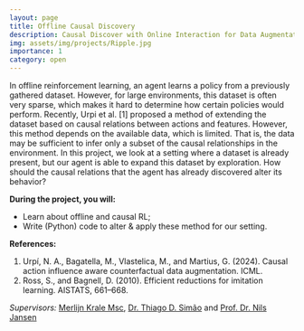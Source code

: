 ```yaml
---
layout: page
title: Offline Causal Discovery
description: Causal Discover with Online Interaction for Data Augmentation
img: assets/img/projects/Ripple.jpg
importance: 1
category: open
---
```


In offline reinforcement learning, an agent learns a policy from a previously gathered dataset. However, for large environments, this dataset is often very sparse, which makes it hard to determine how certain policies would perform.
Recently, Urpi et al. [1] proposed a method of extending the dataset based on causal relations between actions and features. However, this method depends on the available data, which is limited. 
That is, the data may be sufficient to infer only a subset of the causal relationships in the environment.
In this project, we look at a setting where a dataset is already present, but our agent is able to expand this dataset by exploration. How should the causal relations that the agent has already discovered alter its behavior?

**During the project, you will:**

* Learn about offline and causal RL;
* Write (Python) code to alter & apply these method for our setting.

**References:**

1. Urpı́, N. A., Bagatella, M., Vlastelica, M., and Martius, G. (2024). Causal action influence aware counterfactual data augmentation. ICML.
2. Ross, S., and Bagnell, D. (2010). Efficient reductions for imitation learning. AISTATS, 661–668.

*Supervisors:* [Merlijn Krale Msc](https://mkrale.com/), [Dr. Thiago D. Simão](https://tdsimao.github.io/) and [Prof. Dr. Nils Jansen](https://nilsjansen.org/)
